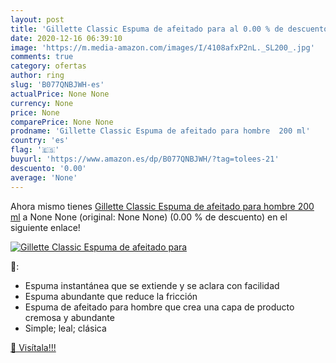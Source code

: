 ```yaml
---
layout: post
title: 'Gillette Classic Espuma de afeitado para al 0.00 % de descuento'
date: 2020-12-16 06:39:10
image: 'https://m.media-amazon.com/images/I/4108afxP2nL._SL200_.jpg'
comments: true
category: ofertas
author: ring
slug: 'B077QNBJWH-es'
actualPrice: None None
currency: None
price: None
comparePrice: None None
prodname: 'Gillette Classic Espuma de afeitado para hombre  200 ml'
country: 'es'
flag: '🇪🇸'
buyurl: 'https://www.amazon.es/dp/B077QNBJWH/?tag=tolees-21'
descuento: '0.00'
average: 'None'
---
```


Ahora mismo tienes [Gillette Classic Espuma de afeitado para hombre  200 ml](https://www.amazon.es/dp/B077QNBJWH/?tag=tolees-21) a None None (original: None None) (0.00 %  de descuento) en el siguiente enlace!

[![Gillette Classic Espuma de afeitado para](https://m.media-amazon.com/images/I/4108afxP2nL._SL200_.jpg)](https://www.amazon.es/dp/B077QNBJWH/?tag=tolees-21)

🔎:

- Espuma instantánea que se extiende y se aclara con facilidad
- Espuma abundante que reduce la fricción
- Espuma de afeitado para hombre que crea una capa de producto cremosa y abundante
- Simple; leal; clásica

[🛒 Visítala!!!](https://www.amazon.es/dp/B077QNBJWH/?tag=tolees-21)
